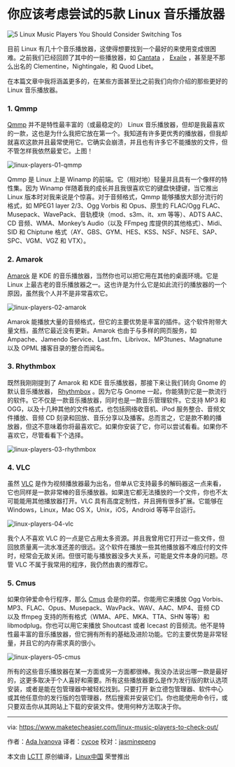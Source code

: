 你应该考虑尝试的5款 Linux 音乐播放器
============================================================

![](https://maketecheasier-2d0f.kxcdn.com/assets/uploads/2017/02/linux-music-players.jpg "5 Linux Music Players You Should Consider Switching Tos")

目前 Linux 有几十个音乐播放器，这使得想要找到一个最好的来使用变成很困难。之前我们已经回顾了其中的一些播放器，如 [Cantata][10] ， [Exaile][11] ，甚至是不那么出名的 Clementine，Nightingale，和 Quod Libet。

在本篇文章中我将涵盖更多的，在某些方面甚至比之前我们向你介绍的那些更好的 Linux 音乐播放器。

### 1\. Qmmp
[Qmmp][13] 并不是特性最丰富的（或最稳定的） Linux 音乐播放器，但却是我最喜欢的一款，这也是为什么我把它放在第一个。我知道有许多更优秀的播放器，但我却就喜欢这款并且最常使用它。它确实会崩溃，并且也有许多它不能播放的文件，但不管怎样我依然最爱它。上图！

 ![linux-players-01-qmmp](https://maketecheasier-2d0f.kxcdn.com/assets/uploads/2017/02/Linux-players-01-Qmmp.jpg "linux-players-01-qmmp")

Qmmp 是 Linux 上是 Winamp 的前端。它（相对地）轻量并且具有一个像样的特性集。因为 Winamp 伴随着我的成长并且我很喜欢它的键盘快捷键，当它推出 Linux 版本时对我来说是个惊喜。对于音频格式，Qmmp 能够播放大部分流行的格式，如 MPEG1 layer 2/3、Ogg Vorbis 和 Opus、原生的 FLAC/Ogg FLAC、Musepack、WavePack、音轨模块（mod、s3m、it、xm 等等）、ADTS AAC、CD 音频、WMA、Monkey’s Audio（以及 FFmpeg 库提供的其他格式）、Midi、SID 和 Chiptune 格式（AY、GBS、GYM、HES、KSS、NSF、NSFE、SAP、SPC、VGM、VGZ 和 VTX）。

### 2\. Amarok

[Amarok][14] 是 KDE 的音乐播放器，当然你也可以把它用在其他的桌面环境。它是 Linux 上最古老的音乐播放器之一。这也许是为什么它是如此流行的播放器的一个原因，虽然我个人并不是非常喜欢它。

 ![linux-players-02-amarok](https://maketecheasier-2d0f.kxcdn.com/assets/uploads/2017/02/Linux-players-02-Amarok.jpg "linux-players-02-amarok")

Amarok 能播放大量的音频格式，但它的主要优势是丰富的插件。这个软件附带大量文档，虽然它最近没有更新。Amarok 也由于与多样的网页服务，如 Ampache、Jamendo Service、Last.fm、Librivox、MP3tunes、Magnatune 以及 OPML 播客目录的整合而闻名。

### 3\. Rhythmbox

既然我刚刚提到了 Amarok 和 KDE 音乐播放器，那接下来让我们转向 Gnome 的默认音乐播放器， [Rhythmbox][15] 。因为它与 Gnome 一起，你能猜到它是一款流行的软件。它不仅是一款音乐播放器，同时也是一款音乐管理软件。它支持 MP3 和 OGG，以及十几种其他的文件格式，也包括网络收音机、iPod 服务整合、音频文件播放、音频 CD 刻录和回放、音乐分享以及播客。总而言之，它是款不赖的播放器，但这不意味着你将最喜欢它。如果你安装了它，你可以尝试看看。如果你不喜欢它，尽管看看下个选择。

 ![linux-players-03-rhythmbox](https://maketecheasier-2d0f.kxcdn.com/assets/uploads/2017/02/Linux-players-03-Rhythmbox.jpg "linux-players-03-rhythmbox")

### 4\. VLC

虽然 [VLC][16] 是作为视频播放器最为出名，但单从它支持最多的解码器这一点来看，它也同样是一款非常棒的音乐播放器。如果连它都无法播放的一个文件，你也不太可能能用其他播放器打开。VLC 具有高度定制性，并且拥有很多扩展。它能够在 Windows，Linux，Mac OS X，Unix，iOS，Android 等等平台运行。

 ![linux-players-04-vlc](https://maketecheasier-2d0f.kxcdn.com/assets/uploads/2017/02/Linux-players-04-VLC.jpg "linux-players-04-vlc")

我个人不喜欢 VLC 的一点是它占用太多资源。并且我曾用它打开过一些文件，但回放质量离一流水准还差的很远。这个软件在播放一些其他播放器不难应付的文件时，经常会无故关闭。但很可能与播放器没多大关系，可能是文件本身的问题。尽管 VLC 不属于我常用的程序，我仍然由衷的推荐它。

### 5\. Cmus

如果你钟爱命令行程序，那么 [Cmus][17] 会是你的菜。你能用它来播放 Ogg Vorbis、MP3、FLAC、Opus、Musepack、WavPack、WAV、AAC、MP4、音频 CD 以及 ffmpeg 支持的所有格式（WMA、APE、MKA、TTA、SHN 等等）和 libmodplug。你也可以用它来播放 Shoutcast 或者 Icecast 的音频流。他不是特性最丰富的音乐播放器，但它拥有所有的基础及进阶功能。它的主要优势是非常轻量，并且它的内存需求真的很小。

 ![linux-players-05-cmus](https://maketecheasier-2d0f.kxcdn.com/assets/uploads/2017/02/Linux-players-05-Cmus.jpg "linux-players-05-cmus")

所有的这些音乐播放器在某一方面或另一方面都很棒。我没办法说出哪一款是最好的，这更多取决于个人喜好和需要。所有这些播放器要么是作为发行版的默认选项安装，或者是能在包管理器中被轻松找到。只要打开 新立德包管理器、软件中心或其他任意你的发行版的包管理器，然后搜索并安装它们。你也能使用命令行，或只要双击你从其网站上下载的安装文件。使用何种方法取决于你。

--------------------------------------------------------------------------------

via: https://www.maketecheasier.com/linux-music-players-to-check-out/

作者：[Ada Ivanova][a]
译者：[cycoe](https://github.com/cycoe)
校对：[jasminepeng](https://github.com/jasminepeng)

本文由 [LCTT](https://github.com/LCTT/TranslateProject) 原创编译，[Linux中国](https://linux.cn/) 荣誉推出

[a]:https://www.maketecheasier.com/author/adaivanoff/
[1]:https://www.maketecheasier.com/author/adaivanoff/
[2]:https://www.maketecheasier.com/linux-music-players-to-check-out/#comments
[3]:https://www.maketecheasier.com/category/linux-tips/
[4]:http://www.facebook.com/sharer.php?u=https%3A%2F%2Fwww.maketecheasier.com%2Flinux-music-players-to-check-out%2F
[5]:http://twitter.com/share?url=https%3A%2F%2Fwww.maketecheasier.com%2Flinux-music-players-to-check-out%2F&text=5+Linux+Music+Players+You+Should+Consider+Switching+To
[6]:mailto:?subject=5%20Linux%20Music%20Players%20You%20Should%20Consider%20Switching%20To&body=https%3A%2F%2Fwww.maketecheasier.com%2Flinux-music-players-to-check-out%2F
[7]:https://www.maketecheasier.com/mastering-disk-utility-mac/
[8]:https://www.maketecheasier.com/airy-youtube-video-downloader/
[9]:https://support.google.com/adsense/troubleshooter/1631343
[10]:https://www.maketecheasier.com/cantata-new-music-player-for-linux/
[11]:https://www.maketecheasier.com/exaile-the-first-media-player-i-dont-hate/
[12]:https://www.maketecheasier.com/the-lesser-known-music-players-for-linux/
[13]:http://qmmp.ylsoftware.com/
[14]:https://amarok.kde.org/
[15]:https://wiki.gnome.org/Apps/Rhythmbox
[16]:http://www.videolan.org/vlc/
[17]:https://cmus.github.io/
